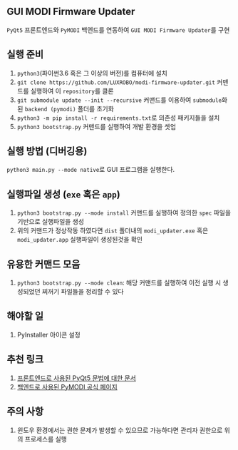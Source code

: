 GUI MODI Firmware Updater
-------------------------
`PyQt5` 프론트엔드와 `PyMODI` 백엔드를 연동하여 `GUI MODI Firmware Updater`를 구현

실행 준비
--
1. `python3`(파이썬3.6 혹은 그 이상의 버전)를 컴퓨터에 설치
2. `git clone https://github.com/LUXROBO/modi-firmware-updater.git` 커맨드를 실행하여 이 `repository`를 클론
3. `git submodule update --init --recursive` 커맨드를 이용하여 `submodule`화 된
`backend (pymodi)` 폴더를 초기화
4. `python3 -m pip install -r requirements.txt`로 의존성 패키지들을 설치
5. `python3 bootstrap.py` 커맨드를 실행하여 개발 환경을 셋업

실행 방법 (디버깅용)
--
`python3 main.py --mode native`로 GUI 프로그램을 실행한다.

실행파일 생성 (`exe` 혹은 `app`)
--
1. `python3 bootstrap.py --mode install` 커맨드를 실행하여 정의한 `spec` 파일을 기반으로 실행파일을 생성
2. 위의 커맨드가 정상작동 하였다면 `dist` 폴더내의 `modi_updater.exe` 혹은
`modi_updater.app` 실행파일이 생성된것을 확인

유용한 커맨드 모음
--
1. `python3 bootstrap.py --mode clean`: 해당 커맨드를 실행하여 이전 실행 시 생성되었던 찌꺼기 파일들을 정리할 수 있다

해야할 일
--
1. PyInstaller 아이콘 설정

추천 링크
--
1. [프론트엔드로 사용된 PyQt5 문법에 대한 문서](https://wikidocs.net/book/2944)
2. [백엔드로 사용된 PyMODI 공식 페이지](https://github.com/luxrobo/pymodi)

주의 사항
--
1. 윈도우 환경에서는 권한 문제가 발생할 수 있으므로 가능하다면 관리자 권한으로 위의 프로세스를 실행
